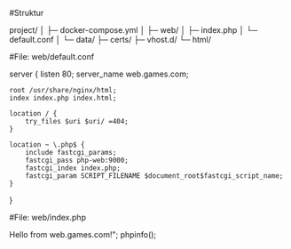 #Struktur

project/
│
├─ docker-compose.yml
│
├─ web/
│   ├─ index.php
│   └─ default.conf
│
└─ data/
    ├─ certs/
    ├─ vhost.d/
    └─ html/

#File: web/default.conf

server {
    listen 80;
    server_name web.games.com;

    root /usr/share/nginx/html;
    index index.php index.html;

    location / {
        try_files $uri $uri/ =404;
    }

    location ~ \.php$ {
        include fastcgi_params;
        fastcgi_pass php-web:9000;
        fastcgi_index index.php;
        fastcgi_param SCRIPT_FILENAME $document_root$fastcgi_script_name;
    }
}

#File: web/index.php

<?php
echo "<h1>Hello from web.games.com!</h1>";
phpinfo();


